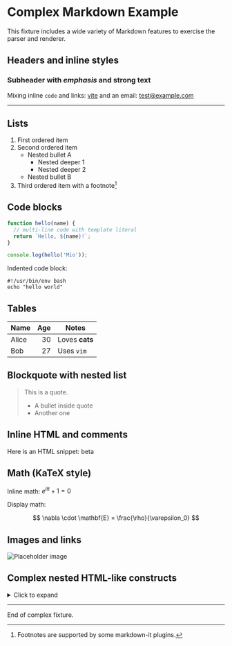 # Complex Markdown Example

This fixture includes a wide variety of Markdown features to exercise the parser and renderer.

## Headers and inline styles

### Subheader with *emphasis* and **strong** text

Mixing inline `code` and links: [vite](https://vitejs.dev) and an email: <test@example.com>

---

## Lists

1. First ordered item
2. Second ordered item
   - Nested bullet A
     - Nested deeper 1
     - Nested deeper 2
   - Nested bullet B
3. Third ordered item with a footnote[^1]

[^1]: Footnotes are supported by some markdown-it plugins.

## Code blocks

```js
function hello(name) {
  // multi-line code with template literal
  return `Hello, ${name}!`;
}

console.log(hello('Mio'));
```

Indented code block:

    #!/usr/bin/env bash
    echo "hello world"

## Tables

| Name | Age | Notes |
| --- | ---: | --- |
| Alice | 30 | Loves **cats** |
| Bob | 27 | Uses `vim` |

## Blockquote with nested list

> This is a quote.
>
> - A bullet inside quote
> - Another one

## Inline HTML and comments

Here is an HTML snippet: <span class="badge">beta</span>

<!-- HTML comment should be ignored by markdown renderer -->

## Math (KaTeX style)

Inline math: $e^{i\pi} + 1 = 0$  

Display math:

$$
\nabla \cdot \mathbf{E} = \frac{\rho}{\varepsilon_0}
$$

## Images and links

![Placeholder image](https://via.placeholder.com/150 "A placeholder")

## Complex nested HTML-like constructs

<details>
  <summary>Click to expand</summary>
  - Item A
  - Item B

  ```html
  <div>
    <p>Inner HTML block</p>
  </div>
  ```
</details>

---

End of complex fixture.
